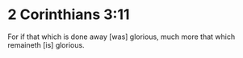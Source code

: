 # 2 Corinthians 3:11

For if that which is done away [was] glorious, much more that which remaineth [is] glorious.